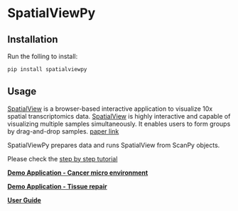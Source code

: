 # SpatialViewPy

## Installation

Run the folling to install:

```python
pip install spatialviewpy
```

## Usage

[SpatialView](https://github.com/kendziorski-lab/spatialview) is a browser-based interactive application to visualize 10x spatial transcriptomics data. [SpatialView](https://github.com/kendziorski-lab/spatialview) is highly interactive and capable of visualizing multiple samples simultaneously. It enables users to form groups by drag-and-drop samples. [paper link](https://doi.org/10.1093/bioinformatics/btae117)

SpatialViewPy prepares data and runs SpatialView from ScanPy objects.

Please check the [step by step tutorial](https://github.com/kendziorski-lab/SpatialViewPy/blob/main/notebooks/tutorial.ipynb)

**[Demo Application - Cancer micro environment](https://www.biostat.wisc.edu/~kendzior/spatialviewdemo/)**

**[Demo Application - Tissue repair](https://www.biostat.wisc.edu/~cmohanty2/spatialview-demo/tissue-repair/)**

**[User Guide](https://raw.githubusercontent.com/kendziorski-lab/kendziorski-lab.github.io/main/projects/spatialview/user_guide.pdf)**
